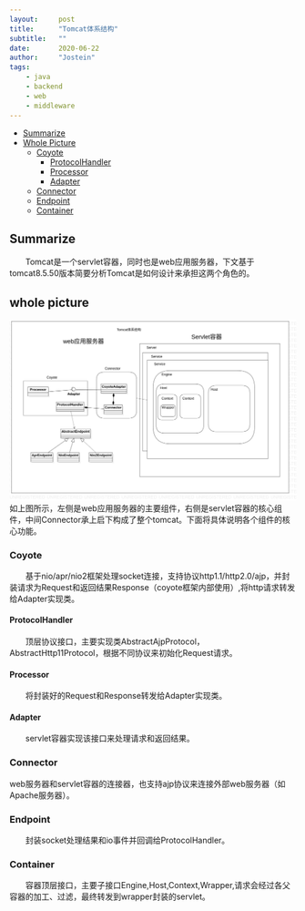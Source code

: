 ```yaml
---
layout:     post
title:      "Tomcat体系结构"
subtitle:   ""
date:       2020-06-22
author:     "Jostein"
tags:
    - java
    - backend
    - web
    - middleware
---
```


<!-- START doctoc generated TOC please keep comment here to allow auto update -->
<!-- DON'T EDIT THIS SECTION, INSTEAD RE-RUN doctoc TO UPDATE -->


- [Summarize](#summarize)
- [Whole Picture](#whole-picture)
  - [Coyote](#coyote)
    - [ProtocolHandler](#protocolhandler)
    - [Processor](#processor)
    - [Adapter](#adapter)
  - [Connector](#connector)
  - [Endpoint](#endpoint)
  - [Container](#container)

<!-- END doctoc generated TOC please keep comment here to allow auto update -->

## Summarize
　　Tomcat是一个servlet容器，同时也是web应用服务器，下文基于tomcat8.5.50版本简要分析Tomcat是如何设计来承担这两个角色的。
## whole picture
![tomcat architecture](/img/tomcat-architecture.png)
如上图所示，左侧是web应用服务器的主要组件，右侧是servlet容器的核心组件，中间Connector承上启下构成了整个tomcat。下面将具体说明各个组件的核心功能。
### Coyote
　　基于nio/apr/nio2框架处理socket连接，支持协议http1.1/http2.0/ajp，并封装请求为Request和返回结果Response（coyote框架内部使用）,将http请求转发给Adapter实现类。
#### ProtocolHandler
　　顶层协议接口，主要实现类AbstractAjpProtocol，AbstractHttp11Protocol，根据不同协议来初始化Request请求。
#### Processor
　　将封装好的Request和Response转发给Adapter实现类。
#### Adapter
　　servlet容器实现该接口来处理请求和返回结果。
### Connector
  web服务器和servlet容器的连接器，也支持ajp协议来连接外部web服务器（如Apache服务器）。
### Endpoint
　　封装socket处理结果和io事件并回调给ProtocolHandler。
### Container
　　容器顶层接口，主要子接口Engine,Host,Context,Wrapper,请求会经过各父容器的加工、过滤，最终转发到wrapper封装的servlet。

